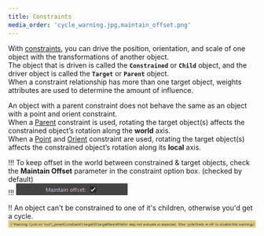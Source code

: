 ```yaml
---
title: Constraints
media_order: 'cycle_warning.jpg,maintain_offset.png'
---
```


With [constraints](https://help.autodesk.com/view/MAYAUL/2020/ENU/?guid=GUID-FA047B7D-41AD-4643-9D10-BB1F3B397B4D), you can drive the position, orientation, and scale of one object with the transformations of another object.  
The object that is driven is called the **`Constrained`** or **`Child`** object, and the driver object is called the **`Target`** or **`Parent`** object.  
When a constraint relationship has more than one target object, weights attributes are used to determine the amount of influence.  

An object with a parent constraint does not behave the same as an object with a point and orient constraint.  
When a [Parent](https://help.autodesk.com/view/MAYAUL/2020/ENU/?guid=GUID-29785337-D109-48C5-AFC4-8A7A1D0C246F) constraint is used, rotating the target object(s) affects the constrained object’s rotation along the **world** axis.  
When a [Point](https://help.autodesk.com/view/MAYAUL/2020/ENU/?guid=GUID-79F8E9DC-72B9-4465-8D77-8A69F61D313A) and [Orient](https://help.autodesk.com/view/MAYAUL/2020/ENU/?guid=GUID-ABED0435-54C5-44BE-9E1B-9A2975133695) constraint are used, rotating the target object(s) affects the constrained object’s rotation along its **local** axis.  

!!! To keep offset in the world between constrained & target objects, check the **Maintain Offset** parameter in the constraint option box. (checked by default)  
!!! ![Maintain Offset](maintain_offset.png)

!! An object can't be constrained to one of it's children, otherwise you'd get a cycle.  
<img src="cycle_warning.jpg">